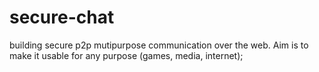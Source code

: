 # secure-chat
building secure p2p mutipurpose communication over the web. Aim is to make it usable for any purpose (games, media, internet);
